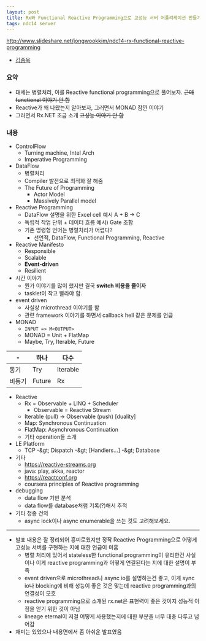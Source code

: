 ```yaml
---
layout: post
title: Rx와 Functional Reactive Programming으로 고성능 서버 어플리케이션 만들기
tags: ndc14 server
---
```


<a href="http://www.slideshare.net/jongwookkim/ndc14-rx-functional-reactive-programming">http://www.slideshare.net/jongwookkim/ndc14-rx-functional-reactive-programming</a>

* [김종욱](https://jongwook.kim/home)

### 요약 ###

* 대세는 병렬처리, 이를 Reactive functional programming으로 풀어보자. ~~근데 functional 이야기 안 함~~
* Reactive가 왜 나왔는지 알아보자, 그러면서 MONAD 잠깐 이야기
* 그러면서 Rx.NET 조금 소개 ~~고성능 이야기 안 함~~

### 내용 ###

* ControlFlow
	* Turning machine, Intel Arch
	* Imperative Programming
* DataFlow
	* 병렬처리
	* Compiler 발전으로 최적화 잘 해줌
	* The Future of Programming
		* Actor Model
		* Massively Parallel model
* Reactive Programming
	* DataFlow 설명을 위한 Excel cell 예시 A + B -&gt; C
	* 독립적 작업 단위 + 데이터 흐름 예시) Gate 조합
	* 기존 명령형 언어는 병렬처리가 어렵다?
		* 선언적, DataFlow, Functional Programming, Reactive
* Reactive Manifesto
	* Responsible
	* Scalable
	* **Event-driven**
	* Resilient
* 시간 이야기
	* 뭔가 이야기를 많이 했지만 결국 **switch 비용을 줄이자**
	* tasklet이 작고 빨라야 함.
* event driven
	* 사실상 microthread 이야기를 함
	* 관련 framework 이야기를 하면서 callback hell 같은 문제를 언급
*  MONAD
	*  `INPUT => M<OUTPUT>`
	*  MONAD = Unit + FlatMap
	*  Maybe, Try, Iterable, Future

| - 		| 하나 		| 다수 		|
|-------|-----------|-----------|
| 동기	| Try 		| Iterable 	|
| 비동기	| Future 	| Rx 		|

* Reactive
	* Rx = Observable + LINQ + Scheduler
		* Observable = Reactive Stream
	* Iterable (pull) -&gt; Observable (push) [duality]
	* Map: Synchronous Continuation
	* FlatMap: Asynchronous Continuation
	* 기타 operation들 소개
* LE Platform
	* TCP -&amp;gt; Dispatch -&amp;gt; [Handlers...] -&amp;gt; Database
* 기타
	* https://reactive-streams.org
	* java: play, akka, reactor
	* https://reactconf.org
	* coursera principles of Reactive programming
* debugging
	* data flow 기반 분석
	* data flow를 database처럼 기록(?)해서 추적
* 기타 청중 건의
	* async lock이나 async enumerable을 쓰는 것도 고려해보세요.

----------

* 발표 내용은 잘 정리되어 흥미로웠지만 정작 Reactive Programming으로 어떻게 고성능 서버를 구현하는 지에 대한 언급이 미흡
	* 병렬 처리에 있어서 stateless한 functional programming이 유리한건 사실이나 이게 reactive programming과 어떻게 연결된다는 지에 대한 설명이 부족
	* event driven으로 microthread나 async io를 설명하는건 좋고, 이게 sync io나 blocking에 비해 성능이 좋은 것은 맞는데 reactive programming과의 연결성이 모호
	* reactive programming으로 소개된 rx.net은 표현력이 좋은 것이지 성능적 이점을 얻기 위한 것이 아님
	* lineage eternal이 저걸 어떻게 사용했는지에 대한 부분을 너무 대충 다루고 넘어감
* 재미는 있었으나 내용면에서 좀 아쉬운 발표였음
